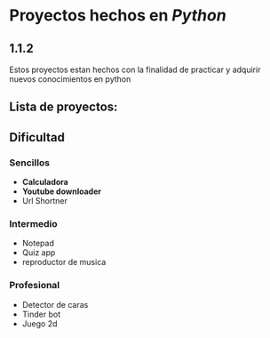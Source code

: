 # Proyectos hechos en _Python_  
## 1.1.2
Estos proyectos estan hechos con la finalidad de practicar y adquirir nuevos conocimientos en python  

## Lista de proyectos:
## Dificultad  

### Sencillos  
* **Calculadora**  
* **Youtube downloader**
* Url Shortner  
  
### Intermedio
* Notepad
* Quiz app
* reproductor de musica
  
### Profesional
* Detector de caras
* Tinder bot
* Juego 2d